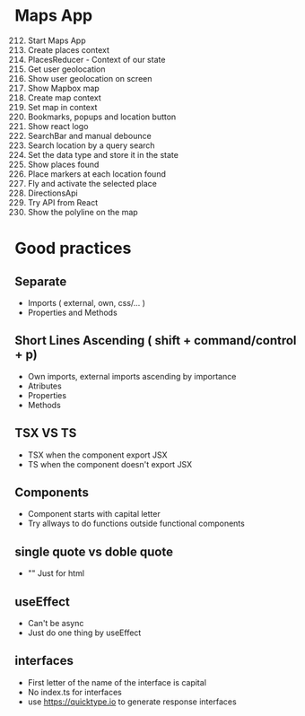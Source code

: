 # Maps App

212. Start Maps App
213. Create places context
214. PlacesReducer - Context of our state
215. Get user geolocation
216. Show user geolocation on screen
217. Show Mapbox map
218. Create map context
219. Set map in context
220. Bookmarks, popups and location button
221. Show react logo
222. SearchBar and manual debounce
223. Search location by a query search
224. Set the data type and store it in the state
225. Show places found
226. Place markers at each location found
227. Fly and activate the selected place
228. DirectionsApi
229. Try API from React
230. Show the polyline on the map

# Good practices

## Separate

- Imports ( external, own, css/... )
- Properties and Methods

## Short Lines Ascending ( shift + command/control + p)

- Own imports, external imports ascending by importance
- Atributes
- Properties
- Methods

## TSX VS TS

- TSX when the component export JSX
- TS when the component doesn't export JSX

## Components
- Component starts with capital letter
- Try allways to do functions outside functional components

## single quote vs doble quote
- "" Just for html

## useEffect
- Can't be async
- Just do one thing by useEffect

## interfaces
- First letter of the name of the interface is capital
- No index.ts for interfaces
- use https://quicktype.io to generate response interfaces

